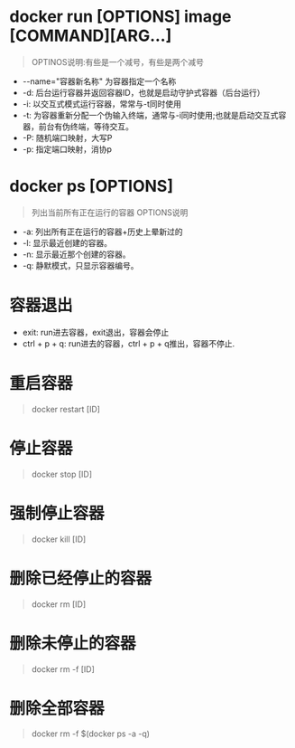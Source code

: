 
# docker run [OPTIONS] image [COMMAND][ARG...]
> OPTINOS说明:有些是一个减号，有些是两个减号

* --name="容器新名称" 为容器指定一个名称
* -d: 后台运行容器并返回容器ID，也就是启动守护式容器（后台运行）
* -i: 以交互式模式运行容器，常常与-t同时使用
* -t: 为容器重新分配一个伪输入终端，通常与-i同时使用;也就是启动交互式容器，前台有伪终端，等待交互。
* -P: 随机端口映射，大写P
* -p: 指定端口映射，消协p


# docker ps [OPTIONS]
> 列出当前所有正在运行的容器
> OPTIONS说明
* -a: 列出所有正在运行的容器+历史上晕新过的
* -l: 显示最近创建的容器。
* -n: 显示最近那个创建的容器。
* -q: 静默模式，只显示容器编号。


# 容器退出
* exit: run进去容器，exit退出，容器会停止
* ctrl + p + q: run进去的容器，ctrl + p + q推出，容器不停止.

# 重启容器
> docker restart [ID]

# 停止容器
> docker stop [ID]

# 强制停止容器
> docker kill [ID]

# 删除已经停止的容器
> docker rm [ID]

# 删除未停止的容器
> docker rm -f [ID]

# 删除全部容器
> docker rm -f $(docker ps -a -q)




